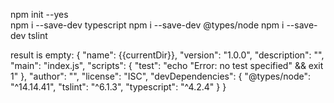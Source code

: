 npm init --yes<br>
npm i --save-dev typescript
npm i --save-dev @types/node
npm i --save-dev tslint

result is empty:
{
  "name": {{currentDir}},
  "version": "1.0.0",
  "description": "",
  "main": "index.js",
  "scripts": {
    "test": "echo \"Error: no test specified\" && exit 1"
  },
  "author": "",
  "license": "ISC",
  "devDependencies": {
    "@types/node": "^14.14.41",
    "tslint": "^6.1.3",
    "typescript": "^4.2.4"
  }
}
